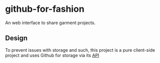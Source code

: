 # github-for-fashion

An web interface to share garment projects.

## Design

To prevent issues with storage and such, this project is a pure client-side project and uses Github for storage via its [API](https://developer.github.com/v3/)
